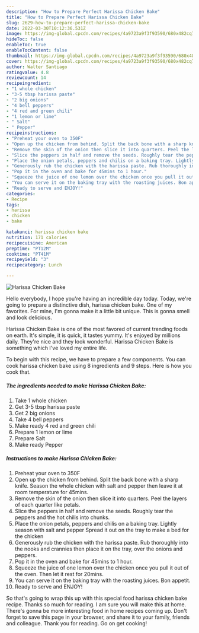 ```yaml
---
description: "How to Prepare Perfect Harissa Chicken Bake"
title: "How to Prepare Perfect Harissa Chicken Bake"
slug: 2629-how-to-prepare-perfect-harissa-chicken-bake
date: 2022-03-30T10:12:36.531Z
image: https://img-global.cpcdn.com/recipes/4a9723a9f3f93590/680x482cq70/harissa-chicken-bake-recipe-main-photo.jpg
hideToc: false
enableToc: true
enableTocContent: false
thumbnail: https://img-global.cpcdn.com/recipes/4a9723a9f3f93590/680x482cq70/harissa-chicken-bake-recipe-main-photo.jpg
cover: https://img-global.cpcdn.com/recipes/4a9723a9f3f93590/680x482cq70/harissa-chicken-bake-recipe-main-photo.jpg
author: Walter Santiago
ratingvalue: 4.8
reviewcount: 14
recipeingredient:
- "1 whole chicken"
- "3-5 tbsp harissa paste"
- "2 big onions"
- "4 bell peppers"
- "4 red and green chili"
- "1 lemon or lime"
- " Salt"
- " Pepper"
recipeinstructions:
- "Preheat your oven to 350F"
- "Open up the chicken from behind. Split the back bone with a sharp knife. Season the whole chicken with salt and pepper then leave it at room temperature for 45mins."
- "Remove the skin of the onion then slice it into quarters. Peel the layers of each quarter like petals."
- "Slice the peppers in half and remove the seeds. Roughly tear the peppers and the hot chilis into chunks."
- "Place the onion petals, peppers and chilis on a baking tray. Lightly season with salt and pepper Spread it out on the tray to make a bed for the chicken"
- "Generously rub the chicken with the harissa paste. Rub thoroughly into the nooks and crannies then place it on the tray, over the onions and peppers."
- "Pop it in the oven and bake for 45mins to 1 hour."
- "Squeeze the juice of one lemon over the chicken once you pull it out of the oven. Then let it rest for 20mins."
- "You can serve it on the baking tray with the roasting juices. Bon appetit."
- "Ready to serve and ENJOY!"
categories:
- Recipe
tags:
- harissa
- chicken
- bake

katakunci: harissa chicken bake 
nutrition: 171 calories
recipecuisine: American
preptime: "PT12M"
cooktime: "PT41M"
recipeyield: "3"
recipecategory: Lunch

---
```



![Harissa Chicken Bake](https://img-global.cpcdn.com/recipes/4a9723a9f3f93590/680x482cq70/harissa-chicken-bake-recipe-main-photo.jpg)

Hello everybody, I hope you're having an incredible day today. Today, we're going to prepare a distinctive dish, harissa chicken bake. One of my favorites. For mine, I'm gonna make it a little bit unique. This is gonna smell and look delicious.

Harissa Chicken Bake is one of the most favored of current trending foods on earth. It's simple, it is quick, it tastes yummy. It's enjoyed by millions daily. They're nice and they look wonderful. Harissa Chicken Bake is something which I've loved my entire life.




To begin with this recipe, we have to prepare a few components. You can cook harissa chicken bake using 8 ingredients and 9 steps. Here is how you cook that.

<!--inarticleads1-->

##### The ingredients needed to make Harissa Chicken Bake:

1. Take 1 whole chicken
1. Get 3-5 tbsp harissa paste
1. Get 2 big onions
1. Take 4 bell peppers
1. Make ready 4 red and green chili
1. Prepare 1 lemon or lime
1. Prepare  Salt
1. Make ready  Pepper




<!--inarticleads2-->

##### Instructions to make Harissa Chicken Bake:

1. Preheat your oven to 350F
1. Open up the chicken from behind. Split the back bone with a sharp knife. Season the whole chicken with salt and pepper then leave it at room temperature for 45mins.
1. Remove the skin of the onion then slice it into quarters. Peel the layers of each quarter like petals.
1. Slice the peppers in half and remove the seeds. Roughly tear the peppers and the hot chilis into chunks.
1. Place the onion petals, peppers and chilis on a baking tray. Lightly season with salt and pepper Spread it out on the tray to make a bed for the chicken
1. Generously rub the chicken with the harissa paste. Rub thoroughly into the nooks and crannies then place it on the tray, over the onions and peppers.
1. Pop it in the oven and bake for 45mins to 1 hour.
1. Squeeze the juice of one lemon over the chicken once you pull it out of the oven. Then let it rest for 20mins.
1. You can serve it on the baking tray with the roasting juices. Bon appetit.
1. Ready to serve and ENJOY!



So that's going to wrap this up with this special food harissa chicken bake recipe. Thanks so much for reading. I am sure you will make this at home. There's gonna be more interesting food in home recipes coming up. Don't forget to save this page in your browser, and share it to your family, friends and colleague. Thank you for reading. Go on get cooking!
